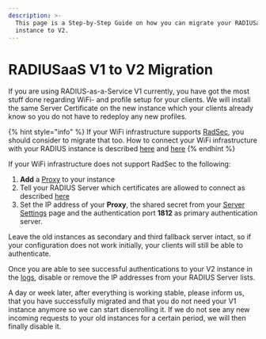 ```yaml
---
description: >-
  This page is a Step-by-Step Guide on how you can migrate your RADIUSaaS V1
  instance to V2.
---
```


# RADIUSaaS V1 to V2 Migration

If you are using RADIUS-as-a-Service V1 currently, you have got the most stuff done regarding WiFi- and profile setup for your clients. We will install the same Server Certificate on the new instance which your clients already know so you do not have to redeploy any new profiles.&#x20;

{% hint style="info" %}
If your WiFi infrastructure supports [RadSec](../details.md#what-is-radsec), you should consider to migrate that too. How to connect your WiFi infrastructure with your RADIUS instance is described [here](../how-to-use/get-started/#if-your-vendor-support-radsec) and [here](../how-to-use/get-started/#if-your-vendor-support-radsec-1)
{% endhint %}

If your WiFi infrastructure does not support RadSec to the following:

1. **Add** a [Proxy](../portal/settings/settings-proxy.md#add) to your instance
2. Tell your RADIUS Server which certificates are allowed to connect as described [here](../portal/settings/settings-trusted-roots/trusted-roots.md#add)
3. Set the IP address of your **Proxy**, the shared secret from your [Server Settings](../portal/settings/settings-server/) page and the authentication port **1812** as primary authentication server.&#x20;

Leave the old instances as secondary and third fallback server intact, so if your configuration does not work initially, your clients will still be able to authenticate.&#x20;

Once you are able to see successful authentications to your V2 instance in the [logs](../portal/insights/log.md#logs), disable or remove the IP addresses from your RADIUS Server lists.&#x20;

A day or week later, after everything is working stable, please inform us, that you have successfully migrated and that you do not need your V1 instance anymore so we can start  disenrolling it. If we do not see any new incoming requests to your old instances for a certain period, we will then finally disable it.&#x20;
